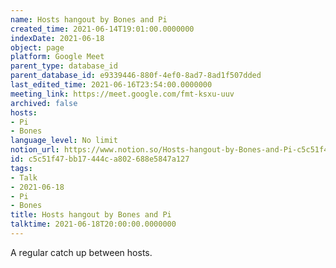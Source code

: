 ```yaml
---
name: Hosts hangout by Bones and Pi
created_time: 2021-06-14T19:01:00.0000000
indexDate: 2021-06-18
object: page
platform: Google Meet
parent_type: database_id
parent_database_id: e9339446-880f-4ef0-8ad7-8ad1f507dded
last_edited_time: 2021-06-16T23:54:00.0000000
meeting_link: https://meet.google.com/fmt-ksxu-uuv
archived: false
hosts:
- Pi
- Bones
language_level: No limit
notion_url: https://www.notion.so/Hosts-hangout-by-Bones-and-Pi-c5c51f47bb17444ca802688e5847a127
id: c5c51f47-bb17-444c-a802-688e5847a127
tags:
- Talk
- 2021-06-18
- Pi
- Bones
title: Hosts hangout by Bones and Pi
talktime: 2021-06-18T20:00:00.0000000
---
```


A regular catch up between hosts.


